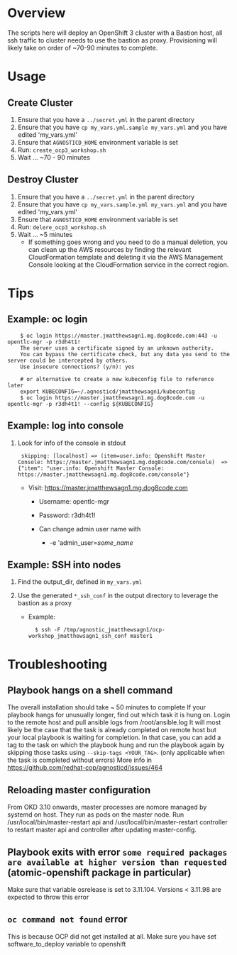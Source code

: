 # Overview
The scripts here will deploy an OpenShift 3 cluster with a Bastion host, all ssh traffic to cluster needs to use the bastion as proxy.  Provisioning will likely take on order of ~70-90 minutes to complete.
 
# Usage
## Create Cluster
1. Ensure that you have a `../secret.yml` in the parent directory
1. Ensure that you have `cp my_vars.yml.sample my_vars.yml` and you have edited 'my_vars.yml'
1. Ensure that `AGNOSTICD_HOME` environment variable is set
1. Run: `create_ocp3_workshop.sh`
1. Wait ... ~70 - 90 minutes

## Destroy Cluster
1. Ensure that you have a `../secret.yml` in the parent directory
1. Ensure that you have `cp my_vars.sample.yml my_vars.yml` and you have edited 'my_vars.yml'
1. Ensure that `AGNOSTICD_HOME` environment variable is set
1. Run: `delere_ocp3_workshop.sh`
1. Wait ... ~5 minutes
    * If something goes wrong and you need to do a manual deletion, you can clean up the AWS resources by finding the relevant CloudFormation template and deleting it via the AWS Management Console looking at the CloudFormation service in the correct region.

# Tips

## Example:  oc login

        $ oc login https://master.jmatthewsagn1.mg.dog8code.com:443 -u opentlc-mgr -p r3dh4t1! 
        The server uses a certificate signed by an unknown authority.
        You can bypass the certificate check, but any data you send to the server could be intercepted by others.
        Use insecure connections? (y/n): yes

        # or alternative to create a new kubeconfig file to reference later
        export KUBECONFIG=~/.agnosticd/jmatthewsagn1/kubeconfig
        $ oc login https://master.jmatthewsagn1.mg.dog8code.com -u opentlc-mgr -p r3dh4t1! --config ${KUBECONFIG}
        


## Example:  log into console
1. Look for info of the console in stdout

        skipping: [localhost] => (item=user.info: Openshift Master Console: https://master.jmatthewsagn1.mg.dog8code.com/console)  => {"item": "user.info: Openshift Master Console: https://master.jmatthewsagn1.mg.dog8code.com/console"}

    * Visit:  https://master.jmatthewsagn1.mg.dog8code.com

        * Username:  opentlc-mgr
        * Password:   r3dh4t1! 
        * Can change admin user name with

            * -e 'admin_user=*some_name*


## Example:  SSH into nodes
1. Find the output_dir, defined in `my_vars.yml`
1. Use the generated `*_ssh_conf` in the output directory to leverage the bastion as a proxy

    * Example: 

            $ ssh -F /tmp/agnostic_jmatthewsagn1/ocp-workshop_jmatthewsagn1_ssh_conf master1


# Troubleshooting

## Playbook hangs on a shell command 
The overall installation should take ~ 50 minutes to complete 
If your playbook hangs for unusually longer, find out which task it is hung on. Login to the remote host and pull ansible logs from /root/ansible.log
It will most likely be the case that the task is already completed on remote host but your local playbook is waiting for completion. In that case, you can add a tag to the task on which the playbook hung and run the playbook again by skipping those tasks using  `--skip-tags <YOUR_TAG>`. (only applicable when the task is completed without errors)
More info in https://github.com/redhat-cop/agnosticd/issues/464

## Reloading master configuration
From OKD 3.10 onwards, master processes are nomore managed by systemd on host. They run as pods on the master node. Run /usr/local/bin/master-restart api and /usr/local/bin/master-restart controller to restart master api and controller after updating master-config.

## Playbook exits with error `some required packages are available at higher version than requested` (atomic-openshift package in particular)
Make sure that variable osrelease is set to 3.11.104. 
Versions < 3.11.98 are expected to throw this error

## `oc command not found` error
This is because OCP did not get installed at all.
Make sure you have set software_to_deploy variable to openshift